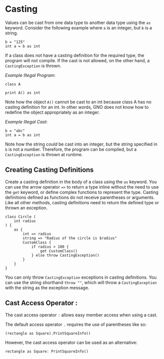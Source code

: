 # Casting

Values can be cast from one data type to another data type using the `as` keyword.
Consider the following example where `a` is an integer, but `b` is a string.

```gno
b = "125"
int a = b as int
```

If a class does not have a casting definition for the required type, the program will not compile.
If the cast is not allowed, on the other hand, a `CastingException` is thrown.

_Example Illegal Program_:

```gno
class A

print A() as int
```

Note how the object `A()` cannot be cast to an int because class A has no casting definition for an
int. In other words, GNO does not know how to redefine the object appropriately as an integer.

_Example Illegal Cast_:

```gno
b = "abc"
int a = b as int
```

Note how the string _could_ be cast into an integer, but the string specified in `b` is not a
number. Therefore, the program can be compiled, but a `CastingException` is thrown at runtime.

## Creating Casting Definitions

Create a casting definition in the body of a class using the `as` keyword.
You can use the arrow operator `=>` to return a type inline without the need
to use the `get` keyword, or define complex functions to represent the type. Casting definitions
defined as functions do not receive parentheses or arguments. Like all other methods, casting
definitions need to return the defined type or thrown an exception.

```gno
class Circle (
    int radius
) {
    as {
        int => radius
        string => "Radius of the circle is $radius"
        CustomClass {
            if radius > 100 {
                get CustomClass()
            } else throw CastingException()
        }
    }
}
```

You can only throw `CastingException` exceptions in casting definitions. You can use the string
shorthand `throw ""`, which will throw a `CastingException` with the string as the exception
message.

## Cast Access Operator :

The cast access operator `:` allows easy member access when using a cast.

The default access operator `.` requires the use of parentheses like so:

```gno
(rectangle as Square).PrintSquareInfo()
```

However, the cast access operator can be used as an alternative:

```gno
rectangle as Square: PrintSquareInfo()
```
